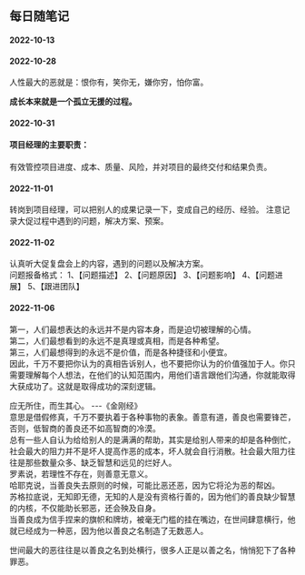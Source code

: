 ## 每日随笔记
#### 2022-10-13

#### 2022-10-28

人性最大的恶就是：恨你有，笑你无，嫌你穷，怕你富。

**成长本来就是一个孤立无援的过程。**
#### 2022-10-31
#### 项目经理的主要职责：

有效管控项目进度、成本、质量、风险，并对项目的最终交付和结果负责。

#### 2022-11-01

转岗到项目经理，可以把别人的成果记录一下，变成自己的经历、经验。
注意记录大促过程中遇到的问题，解决方案、预案。

#### 2022-11-02

认真听大促复盘会上的内容，遇到的问题以及解决方案。<br/>
问题报备格式：
1、【问题描述】
2、【问题原因】
3、【问题影响】
4、【问题进展】
5、【跟进团队】
#### 2022-11-06

第一，人们最想表达的永远并不是内容本身，而是迫切被理解的心情。<br/>
第二，人们最想看到的永远不是真理或真相，而是各种希望。<br/>
第三，人们最想得到的永远不是价值，而是各种捷径和小便宜。<br/>
因此，千万不要把你认为的真相告诉别人，也不要把你认为的价值强加于人。你只需要理解每个人想法，在他们的认知范围内，用他们语言跟他们沟通，你就能取得大获成功了。这就是取得成功的深刻逻辑。<br/>

应无所住，而生其心。   ---《金刚经》
<br/>
意思是借假修真，千万不要执着于各种事物的表象。善意有道，善良也需要锋芒，否则，低智商的善良还不如高智商的冷漠。<br/>
总有一些人自认为给给别人的是满满的帮助，其实是给别人带来的却是各种倒忙，社会最大的阻力并不是坏人提高作恶的成本，坏人就会自行消散。社会最大阻力往往是那些数量众多、缺乏智慧和远见的烂好人。<br/>
罗素说，若理性不存在，则善意无意义。<br/>
哈耶克说，当善良失去原则的时候，可能比恶还恶，因为它将沦为恶的帮凶。<br/>
苏格拉底说，无知即无德，无知的人是没有资格行善的，因为他们的善良缺少智慧的内核，不仅能助长邪恶，还会殃及自身。<br/>
当善良成为信手捏来的旗帜和牌坊，被毫无门槛的挂在嘴边，在世间肆意横行，他就已经成为一种恶，因为他以善良之名制造了无数恶人。<br/>

世间最大的恶往往是以善良之名到处横行，很多人正是以善之名，悄悄犯下了各种罪恶。

